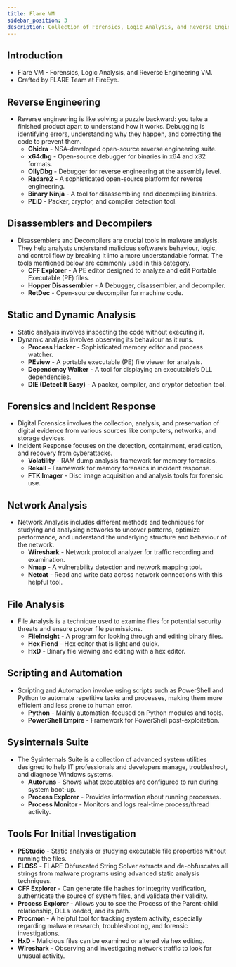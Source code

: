 ```yaml
---
title: Flare VM
sidebar_position: 3
description: Collection of Forensics, Logic Analysis, and Reverse Engineering tools.
---
```


## Introduction
- Flare VM - Forensics, Logic Analysis, and Reverse Engineering VM.
- Crafted by FLARE Team at FireEye.

## Reverse Engineering

- Reverse engineering is like solving a puzzle backward: you take a finished product apart to understand how it works. Debugging is identifying errors, understanding why they happen, and correcting the code to prevent them.
  - **Ghidra** - NSA-developed open-source reverse engineering suite.
  - **x64dbg** - Open-source debugger for binaries in x64 and x32 formats.
  - **OllyDbg** - Debugger for reverse engineering at the assembly level.
  - **Radare2** - A sophisticated open-source platform for reverse engineering.
  - **Binary Ninja** - A tool for disassembling and decompiling binaries.
  - **PEiD** - Packer, cryptor, and compiler detection tool.

## Disassemblers and Decompilers
- Disassemblers and Decompilers are crucial tools in malware analysis. They help analysts understand malicious software’s behaviour, logic, and control flow by breaking it into a more understandable format. The tools mentioned below are commonly used in this category.
  - **CFF Explorer** - A PE editor designed to analyze and edit Portable Executable (PE) files.
  - **Hopper Disassembler** - A Debugger, disassembler, and decompiler.
  - **RetDec** - Open-source decompiler for machine code.

## Static and Dynamic Analysis
- Static analysis involves inspecting the code without executing it. 
- Dynamic analysis involves observing its behaviour as it runs. 
  - **Process Hacker** - Sophisticated memory editor and process watcher.
  - **PEview** - A portable executable (PE) file viewer for analysis.
  - **Dependency Walker** - A tool for displaying an executable’s DLL dependencies.
  - **DIE (Detect It Easy)** - A packer, compiler, and cryptor detection tool.

## Forensics and Incident Response
- Digital Forensics involves the collection, analysis, and preservation of digital evidence from various sources like computers, networks, and storage devices. 
- Incident Response focuses on the detection, containment, eradication, and recovery from cyberattacks.
  - **Volatility** - RAM dump analysis framework for memory forensics.
  - **Rekall** - Framework for memory forensics in incident response.
  - **FTK Imager** - Disc image acquisition and analysis tools for forensic use.

## Network Analysis
- Network Analysis includes different methods and techniques for studying and analysing networks to uncover patterns, optimize performance, and understand the underlying structure and behaviour of the network.
  - **Wireshark** - Network protocol analyzer for traffic recording and examination.
  - **Nmap** - A vulnerability detection and network mapping tool.
  - **Netcat** - Read and write data across network connections with this helpful tool.

## File Analysis
- File Analysis is a technique used to examine files for potential security threats and ensure proper file permissions.
  - **FileInsight** - A program for looking through and editing binary files.
  - **Hex Fiend** - Hex editor that is light and quick.
  - **HxD** - Binary file viewing and editing with a hex editor.

## Scripting and Automation
- Scripting and Automation involve using scripts such as PowerShell and Python to automate repetitive tasks and processes, making them more efficient and less prone to human error.
  - **Python** - Mainly automation-focused on Python modules and tools.
  - **PowerShell Empire** - Framework for PowerShell post-exploitation.

## Sysinternals Suite
- The Sysinternals Suite is a collection of advanced system utilities designed to help IT professionals and developers manage, troubleshoot, and diagnose Windows systems.
  - **Autoruns** - Shows what executables are configured to run during system boot-up.
  - **Process Explorer** - Provides information about running processes.
  - **Process Monitor** - Monitors and logs real-time process/thread activity.

## Tools For Initial Investigation
- **PEStudio** - Static analysis or studying executable file properties without running the files.
- **FLOSS** - FLARE Obfuscated String Solver extracts and de-obfuscates all strings from malware programs using advanced static analysis techniques.
- **CFF Explorer**  - Can generate file hashes for integrity verification, authenticate the source of system files, and validate their validity.
- **Process Explorer** - Allows you to see the Process of the Parent-child relationship, DLLs loaded, and its path.
- **Procmon** - A helpful tool for tracking system activity, especially regarding malware research, troubleshooting, and forensic investigations.
- **HxD** - Malicious files can be examined or altered via hex editing.
- **Wireshark** - Observing and investigating network traffic to look for unusual activity.

